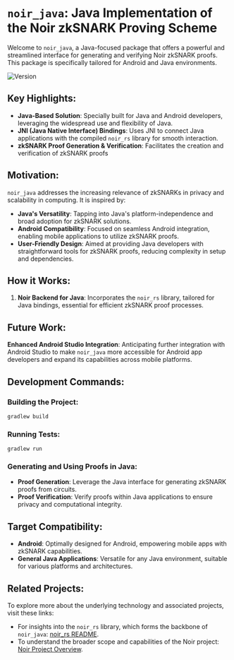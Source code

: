 # `noir_java`: Java Implementation of the Noir zkSNARK Proving Scheme

Welcome to `noir_java`, a Java-focused package that offers a powerful and streamlined interface for generating and verifying Noir zkSNARK proofs. This package is specifically tailored for Android and Java environments.

![Version](https://img.shields.io/badge/version-0.19.3-blue)

## Key Highlights:

- **Java-Based Solution**: Specially built for Java and Android developers, leveraging the widespread use and flexibility of Java.
- **JNI (Java Native Interface) Bindings**: Uses JNI to connect Java applications with the compiled `noir_rs` library for smooth interaction.
- **zkSNARK Proof Generation & Verification**: Facilitates the creation and verification of zkSNARK proofs

## Motivation:

`noir_java` addresses the increasing relevance of zkSNARKs in privacy and scalability in computing. It is inspired by:

- **Java's Versatility**: Tapping into Java's platform-independence and broad adoption for zkSNARK solutions.
- **Android Compatibility**: Focused on seamless Android integration, enabling mobile applications to utilize zkSNARK proofs.
- **User-Friendly Design**: Aimed at providing Java developers with straightforward tools for zkSNARK proofs, reducing complexity in setup and dependencies.

## How it Works:

1. **Noir Backend for Java**: Incorporates the `noir_rs` library, tailored for Java bindings, essential for efficient zkSNARK proof processes.

## Future Work:

**Enhanced Android Studio Integration**: Anticipating further integration with Android Studio to make `noir_java` more accessible for Android app developers and expand its capabilities across mobile platforms.

## Development Commands:

### Building the Project:
```
gradlew build
```

### Running Tests:
```
gradlew run
```

### Generating and Using Proofs in Java:

- **Proof Generation**: Leverage the Java interface for generating zkSNARK proofs from circuits.
- **Proof Verification**: Verify proofs within Java applications to ensure privacy and computational integrity.

## Target Compatibility:

- **Android**: Optimally designed for Android, empowering mobile apps with zkSNARK capabilities.
- **General Java Applications**: Versatile for any Java environment, suitable for various platforms and architectures.

## Related Projects:

To explore more about the underlying technology and associated projects, visit these links:

- For insights into the `noir_rs` library, which forms the backbone of `noir_java`: [noir_rs README](https://github.com/visoftsolutions/aztec-packages/tree/0.16.1/noir/tooling/noir_rs/README.md).
- To understand the broader scope and capabilities of the Noir project: [Noir Project Overview](https://github.com/visoftsolutions/aztec-packages/blob/0.16.1/noir/README.md).